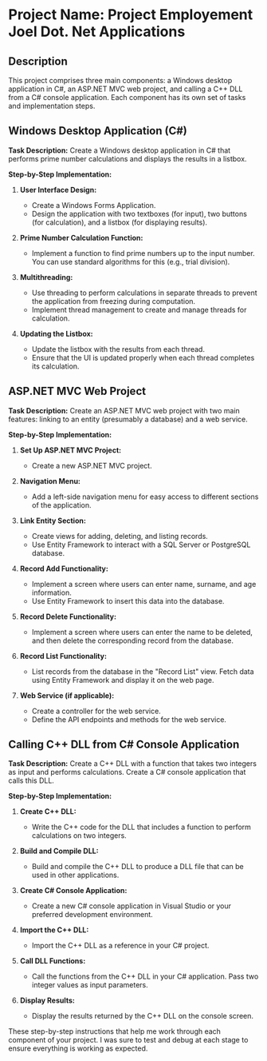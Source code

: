 # Project Name: Project Employement Joel Dot. Net Applications

## Description
This project comprises three main components: a Windows desktop application in C#, an ASP.NET MVC web project, and calling a C++ DLL from a C# console application. Each component has its own set of tasks and implementation steps.

## Windows Desktop Application (C#)

**Task Description:**
Create a Windows desktop application in C# that performs prime number calculations and displays the results in a listbox.

**Step-by-Step Implementation:**

1. **User Interface Design:**
   - Create a Windows Forms Application.
   - Design the application with two textboxes (for input), two buttons (for calculation), and a listbox (for displaying results).

2. **Prime Number Calculation Function:**
   - Implement a function to find prime numbers up to the input number. You can use standard algorithms for this (e.g., trial division).

3. **Multithreading:**
   - Use threading to perform calculations in separate threads to prevent the application from freezing during computation.
   - Implement thread management to create and manage threads for calculation.

4. **Updating the Listbox:**
   - Update the listbox with the results from each thread.
   - Ensure that the UI is updated properly when each thread completes its calculation.

## ASP.NET MVC Web Project

**Task Description:**
Create an ASP.NET MVC web project with two main features: linking to an entity (presumably a database) and a web service.

**Step-by-Step Implementation:**

1. **Set Up ASP.NET MVC Project:**
   - Create a new ASP.NET MVC project.

2. **Navigation Menu:**
   - Add a left-side navigation menu for easy access to different sections of the application.

3. **Link Entity Section:**
   - Create views for adding, deleting, and listing records.
   - Use Entity Framework to interact with a SQL Server or PostgreSQL database.

4. **Record Add Functionality:**
   - Implement a screen where users can enter name, surname, and age information.
   - Use Entity Framework to insert this data into the database.

5. **Record Delete Functionality:**
   - Implement a screen where users can enter the name to be deleted, and then delete the corresponding record from the database.

6. **Record List Functionality:**
   - List records from the database in the "Record List" view. Fetch data using Entity Framework and display it on the web page.

7. **Web Service (if applicable):**
   - Create a controller for the web service.
   - Define the API endpoints and methods for the web service.

## Calling C++ DLL from C# Console Application

**Task Description:**
Create a C++ DLL with a function that takes two integers as input and performs calculations. Create a C# console application that calls this DLL.

**Step-by-Step Implementation:**

1. **Create C++ DLL:**
   - Write the C++ code for the DLL that includes a function to perform calculations on two integers.

2. **Build and Compile DLL:**
   - Build and compile the C++ DLL to produce a DLL file that can be used in other applications.

3. **Create C# Console Application:**
   - Create a new C# console application in Visual Studio or your preferred development environment.

4. **Import the C++ DLL:**
   - Import the C++ DLL as a reference in your C# project.

5. **Call DLL Functions:**
   - Call the functions from the C++ DLL in your C# application. Pass two integer values as input parameters.

6. **Display Results:**
   - Display the results returned by the C++ DLL on the console screen.

These step-by-step instructions that  help me work through each component of your project. I was  sure to test and debug at each stage to ensure everything is working as expected.

